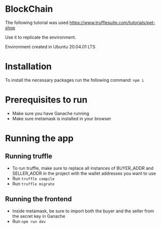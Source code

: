 # BlockChain

The following tutorial was used https://www.trufflesuite.com/tutorials/pet-shop

Use it to replicate the environment.

Environment created in Ubuntu 20.04.01 LTS

# Installation

To install the necessary packages run the following command: `npm i`

# Prerequisites to run

* Make sure you have Ganache running
* Make sure metamask is installed in your browser

# Running the app

## Running truffle

* To run truffle, make sure to replace all instances of BUYER_ADDR and SELLER_ADDR in the project with the wallet addresses you want to use
* Run `truffle compile`
* Run `truffle migrate`

## Running the frontend

* Inside metamask, be sure to import both the buyer and the seller from the secret key in Ganache
* Run `npm run dev`
